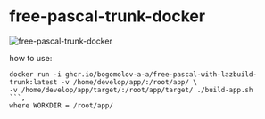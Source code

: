 # free-pascal-trunk-docker

![free-pascal-trunk-docker](https://github.com/bogomolov-a-a/free-pascal-trunk-docker/workflows/free-pascal-trunk-docker/badge.svg?branch=main)

how to use:

```Shell
docker run -i ghcr.io/bogomolov-a-a/free-pascal-with-lazbuild-trunk:latest -v /home/develop/app/:/root/app/ \
-v /home/develop/app/target/:/root/app/target/ ./build-app.sh
```,
where WORKDIR = /root/app/ 
